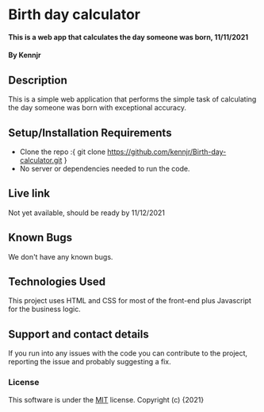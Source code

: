 # Birth day calculator
#### This is a web app that calculates the day someone was born, 11/11/2021
#### By **Kennjr**
## Description
This is a simple web application that performs the simple task of calculating the day someone was born with exceptional accuracy.
## Setup/Installation Requirements
* Clone the repo :{ git clone https://github.com/kennjr/Birth-day-calculator.git }
* No server or dependencies needed to run the code.
## Live link
Not yet available, should be ready by 11/12/2021
## Known Bugs
We don't have any known bugs.
## Technologies Used
This project uses HTML and CSS for most of the front-end plus Javascript for the business logic.
## Support and contact details
If you run into any issues with the code you can contribute to the project, reporting the issue and probably suggesting a fix.
### License
This software is under the [MIT](LICENSE) license.
Copyright (c) {2021} 